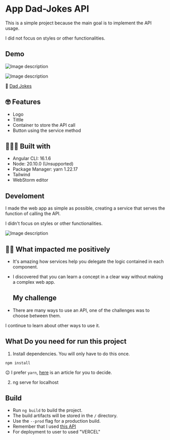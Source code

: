 # App Dad-Jokes API 

This is a simple project because the main goal is to implement the API usage.

I did not focus on styles or other functionalities.


## Demo

![Image description](https://dev-to-uploads.s3.amazonaws.com/uploads/articles/gr5q2rhwz4alpy7v8x35.png)

![Image description](https://dev-to-uploads.s3.amazonaws.com/uploads/articles/2q9xj0wm8ks0zlabev6n.png)

🚀 [Dad Jokes](https://dad-jokes-eac3g7epr-derlys-projects.vercel.app/)


## 🤓 Features

- Logo
- Tittle
- Container to store the API call
- Button using the service method

## 👩🏽‍💻 Built with 

- Angular CLI: 16.1.6
- Node: 20.10.0 (Unsupported)
- Package Manager: yarn 1.22.17
- Tailwind
- WebStorm editor

## Develoment

I made the web app as simple as possible, creating a service that serves the function of calling the API.

I didn't focus on styles or other functionalities.

![Image description](https://dev-to-uploads.s3.amazonaws.com/uploads/articles/8dm338quxnsmo902n0c8.png)

  
## 💪🏽 What impacted me positively

- It's amazing how services help you delegate the logic contained in each component.

- I discovered that you can learn a concept in a clear way without making a complex web app.

  ## My challenge
  
- There are many ways to use an API, one of the challenges was to choose between them. 

I continue to learn about other ways to use it.
  
  
## What Do you need for run this project

1. Install dependencies. You will only have to do this once.

```
npm install
```
😉 I prefer `yarn`, [here](https://www.aluracursos.com/blog/npm-vs-yarn) is an article for you to decide.

2. ng serve for localhost

## Build
- Run `ng build` to build the project.
- The build artifacts will be stored in the `/` directory.
- Use the `--prod` flag for a production build.
- Remember that I used [this API](https://www.dadjokes.io/)
- For deployment to user to used "VERCEL"

  



